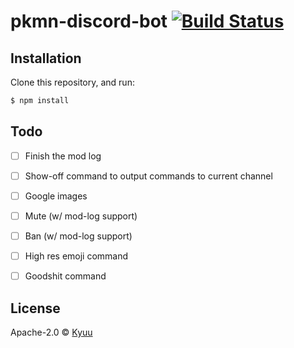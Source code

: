 # pkmn-discord-bot [![Build Status][travis-image]][travis-url]
> 

## Installation

Clone this repository, and run:
```sh
$ npm install
```

## Todo

- [ ] Finish the mod log
- [ ] Show-off command to output commands to current channel
- [ ] Google images
- [ ] Mute (w/ mod-log support)
- [ ] Ban (w/ mod-log support)
- [ ] High res emoji command
- [ ] Goodshit command


## License

Apache-2.0 © [Kyuu]()

[travis-image]: https://travis-ci.org/finajo/DiscordBot.svg?branch=master
[travis-url]: https://travis-ci.org/finajo/DiscordBot

